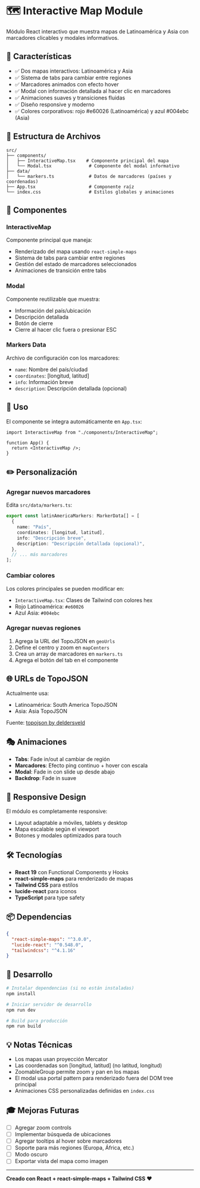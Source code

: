 # 🗺️ Interactive Map Module

Módulo React interactivo que muestra mapas de Latinoamérica y Asia con marcadores clicables y modales informativos.

## 🚀 Características

- ✅ Dos mapas interactivos: Latinoamérica y Asia
- ✅ Sistema de tabs para cambiar entre regiones
- ✅ Marcadores animados con efecto hover
- ✅ Modal con información detallada al hacer clic en marcadores
- ✅ Animaciones suaves y transiciones fluidas
- ✅ Diseño responsive y moderno
- ✅ Colores corporativos: rojo #e60026 (Latinoamérica) y azul #004ebc (Asia)

## 📁 Estructura de Archivos

```
src/
├── components/
│   ├── InteractiveMap.tsx    # Componente principal del mapa
│   └── Modal.tsx              # Componente del modal informativo
├── data/
│   └── markers.ts             # Datos de marcadores (países y coordenadas)
├── App.tsx                    # Componente raíz
└── index.css                  # Estilos globales y animaciones
```

## 🎨 Componentes

### InteractiveMap

Componente principal que maneja:

- Renderizado del mapa usando `react-simple-maps`
- Sistema de tabs para cambiar entre regiones
- Gestión del estado de marcadores seleccionados
- Animaciones de transición entre tabs

### Modal

Componente reutilizable que muestra:

- Información del país/ubicación
- Descripción detallada
- Botón de cierre
- Cierre al hacer clic fuera o presionar ESC

### Markers Data

Archivo de configuración con los marcadores:

- `name`: Nombre del país/ciudad
- `coordinates`: [longitud, latitud]
- `info`: Información breve
- `description`: Descripción detallada (opcional)

## 🎯 Uso

El componente se integra automáticamente en `App.tsx`:

```tsx
import InteractiveMap from "./components/InteractiveMap";

function App() {
  return <InteractiveMap />;
}
```

## ✏️ Personalización

### Agregar nuevos marcadores

Edita `src/data/markers.ts`:

```typescript
export const latinAmericaMarkers: MarkerData[] = [
  {
    name: "País",
    coordinates: [longitud, latitud],
    info: "Descripción breve",
    description: "Descripción detallada (opcional)",
  },
  // ... más marcadores
];
```

### Cambiar colores

Los colores principales se pueden modificar en:

- `InteractiveMap.tsx`: Clases de Tailwind con colores hex
- Rojo Latinoamérica: `#e60026`
- Azul Asia: `#004ebc`

### Agregar nuevas regiones

1. Agrega la URL del TopoJSON en `geoUrls`
2. Define el centro y zoom en `mapCenters`
3. Crea un array de marcadores en `markers.ts`
4. Agrega el botón del tab en el componente

## 🌐 URLs de TopoJSON

Actualmente usa:

- Latinoamérica: South America TopoJSON
- Asia: Asia TopoJSON

Fuente: [topojson by deldersveld](https://github.com/deldersveld/topojson)

## 🎭 Animaciones

- **Tabs**: Fade in/out al cambiar de región
- **Marcadores**: Efecto ping continuo + hover con escala
- **Modal**: Fade in con slide up desde abajo
- **Backdrop**: Fade in suave

## 📱 Responsive Design

El módulo es completamente responsive:

- Layout adaptable a móviles, tablets y desktop
- Mapa escalable según el viewport
- Botones y modales optimizados para touch

## 🛠️ Tecnologías

- **React 19** con Functional Components y Hooks
- **react-simple-maps** para renderizado de mapas
- **Tailwind CSS** para estilos
- **lucide-react** para iconos
- **TypeScript** para type safety

## 📦 Dependencias

```json
{
  "react-simple-maps": "^3.0.0",
  "lucide-react": "^0.548.0",
  "tailwindcss": "^4.1.16"
}
```

## 🚀 Desarrollo

```bash
# Instalar dependencias (si no están instaladas)
npm install

# Iniciar servidor de desarrollo
npm run dev

# Build para producción
npm run build
```

## 💡 Notas Técnicas

- Los mapas usan proyección Mercator
- Las coordenadas son [longitud, latitud] (no latitud, longitud)
- ZoomableGroup permite zoom y pan en los mapas
- El modal usa portal pattern para renderizado fuera del DOM tree principal
- Animaciones CSS personalizadas definidas en `index.css`

## 🎓 Mejoras Futuras

- [ ] Agregar zoom controls
- [ ] Implementar búsqueda de ubicaciones
- [ ] Agregar tooltips al hover sobre marcadores
- [ ] Soporte para más regiones (Europa, África, etc.)
- [ ] Modo oscuro
- [ ] Exportar vista del mapa como imagen

---

**Creado con React + react-simple-maps + Tailwind CSS** ❤️
